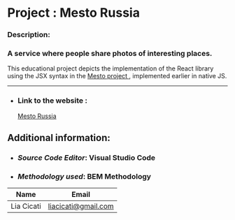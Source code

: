 # Project : Mesto Russia

### Description:

### A service where people share photos of interesting places.

This educational project depicts the implementation of the React library using the JSX syntax in the [ Mesto project ]( https://github.com/LiaCicati/mesto), implemented earlier in native JS.

---

- ### Link to the website :
  [ Mesto Russia ](https://liacicati.github.io/mesto-react/)

## Additional information:

- ### _Source Code Editor_: Visual Studio Code
- ### _Methodology used_: BEM Methodology

| Name       | Email                |
| ---------- | -------------------- |
| Lia Cicati | liacicati@gmail.com  |
